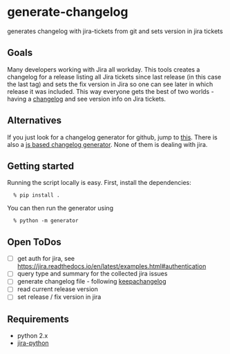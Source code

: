 # generate-changelog
generates changelog with jira-tickets from git and sets version in jira tickets

## Goals
Many developers working with Jira all workday. This tools creates a changelog for a release listing all Jira tickets since last release (in this case the last tag) and sets the fix version in Jira so one can see later in which release it was included. This way everyone gets the best of two worlds - having a [changelog][1] and see version info on Jira tickets.

## Alternatives
If you just look for a changelog generator for github, jump to [this](https://github.com/github-changelog-generator/github-changelog-generator).
There is also a [js based changelog generator](https://github.com/lob/generate-changelog).
None of them is dealing with jira.

## Getting started

Running the script locally is easy. First, install the dependencies:

      % pip install .

You can then run the generator using

      % python -m generator

## Open ToDos
- [ ] get auth for jira, see https://jira.readthedocs.io/en/latest/examples.html#authentication
- [ ] query type and summary for the collected jira issues
- [ ] generate changelog file - following [keepachangelog][1]
- [ ] read current release version
- [ ] set release / fix version in jira

## Requirements
- python 2.x
- [jira-python](https://github.com/pycontribs/jira)

[1]: https://keepachangelog.com/en/1.0.0/
